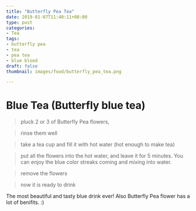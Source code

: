 ```yaml
---
title: "Butterfly Pea Tea"
date: 2019-01-07T11:40:11+08:00
type: post
categories:
- Tea
tags:
- butterfly pea
- tea
- pea tea
- blue blood
draft: false
thumbnail: images/food/butterfly_pea_tea.png

---
```


# Blue Tea (Butterfly blue tea) 

> pluck 2 or 3 of Butterfly Pea flowers, 

> rinse them well 

> take a tea cup and fill it with hot water (hot enough to make tea)

> put all the flowers into the hot water, and leave it for 5 minutes. You can enjoy the blue color streaks coming and mixing into water.

> remove the flowers 

> now it is ready to drink

The most beautiful and tasty blue drink ever! Also Butterfly Pea flower has a lot of benifits. :)

